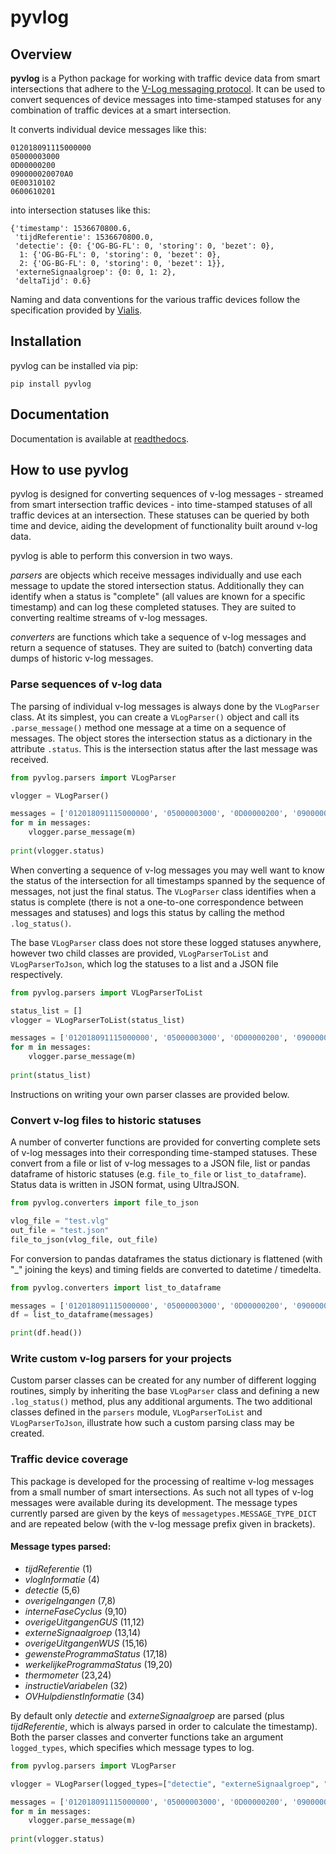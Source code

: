 # pyvlog

## Overview

**pyvlog** is a Python package for working with traffic device data from smart intersections that adhere to the [V-Log messaging protocol](http://www.v-log.nl/). It can be used to convert sequences of device messages into time-stamped statuses for any combination of traffic devices at a smart intersection.

It converts individual device messages like this:
```
012018091115000000
05000003000
0D00000200
090000020070A0
0E00310102
0600610201
```
into intersection statuses like this:
```
{'timestamp': 1536670800.6,
 'tijdReferentie': 1536670800.0,
 'detectie': {0: {'OG-BG-FL': 0, 'storing': 0, 'bezet': 0},
  1: {'OG-BG-FL': 0, 'storing': 0, 'bezet': 0},
  2: {'OG-BG-FL': 0, 'storing': 0, 'bezet': 1}},
 'externeSignaalgroep': {0: 0, 1: 2},
 'deltaTijd': 0.6}
```

Naming and data conventions for the various traffic devices follow the specification provided by [Vialis](https://www.ivera.nl/wp-content/uploads/2018/04/V-Log_protocol_en_definities_v3.01_WG_techniek_changes_highlighted.pdf).

## Installation

pyvlog can be installed via pip:

```
pip install pyvlog
```

## Documentation

Documentation is available at [readthedocs](https://pyvlog.readthedocs.io/).

## How to use pyvlog

pyvlog is designed for converting sequences of v-log messages - streamed from smart intersection traffic devices - into time-stamped statuses of all traffic devices at an intersection. These statuses can be queried by both time and device, aiding the development of functionality built around v-log data.

pyvlog is able to perform this conversion in two ways.

_parsers_ are objects which receive messages individually and use each message to update the stored intersection status. Additionally they can identify when a status is "complete" (all values are known for a specific timestamp) and can log these completed statuses. They are suited to converting realtime streams of v-log messages.

_converters_ are functions which take a sequence of v-log messages and return a sequence of statuses. They are suited to (batch) converting data dumps of historic v-log messages.

### Parse sequences of v-log data

The parsing of individual v-log messages is always done by the `VLogParser` class. At its simplest, you can create a `VLogParser()` object and call its `.parse_message()` method one message at a time on a sequence of messages. The object stores the intersection status as a dictionary in the attribute `.status`. This is the intersection status after the last message was received.

```python
from pyvlog.parsers import VLogParser

vlogger = VLogParser()

messages = ['012018091115000000', '05000003000', '0D00000200', '090000020070A0', '0E00310102', '0600610201']
for m in messages:
    vlogger.parse_message(m)
    
print(vlogger.status)
```

When converting a sequence of v-log messages you may well want to know the status of the intersection for all timestamps spanned by the sequence of messages, not just the final status. The `VLogParser` class identifies when a status is complete (there is not a one-to-one correspondence between messages and statuses) and logs this status by calling the method `.log_status()`.

The base `VLogParser` class does not store these logged statuses anywhere, however two child classes are provided, `VLogParserToList` and `VLogParserToJson`, which log the statuses to a list and a JSON file respectively.

```python
from pyvlog.parsers import VLogParserToList

status_list = []
vlogger = VLogParserToList(status_list)

messages = ['012018091115000000', '05000003000', '0D00000200', '090000020070A0', '0E00310102', '0600610201']
for m in messages:
    vlogger.parse_message(m)
    
print(status_list)
```

Instructions on writing your own parser classes are provided below.

### Convert v-log files to historic statuses

A number of converter functions are provided for converting complete sets of v-log messages into their corresponding time-stamped statuses. These convert from a file or list of v-log messages to a JSON file, list or pandas dataframe of historic statuses (e.g. `file_to_file` or `list_to_dataframe`). Status data is written in JSON format, using UltraJSON.

```python
from pyvlog.converters import file_to_json

vlog_file = "test.vlg"
out_file = "test.json"
file_to_json(vlog_file, out_file)
```

For conversion to pandas dataframes the status dictionary is flattened (with "\_" joining the keys) and timing fields are converted to datetime / timedelta.

```python
from pyvlog.converters import list_to_dataframe

messages = ['012018091115000000', '05000003000', '0D00000200', '090000020070A0', '0E00310102', '0600610201']
df = list_to_dataframe(messages)

print(df.head())
```

### Write custom v-log parsers for your projects

Custom parser classes can be created for any number of different logging routines, simply by inheriting the base `VLogParser` class and defining a new `.log_status()` method, plus any additional arguments. The two additional classes defined in the `parsers` module, `VLogParserToList` and `VLogParserToJson`, illustrate how such a custom parsing class may be created.

### Traffic device coverage

This package is developed for the processing of realtime v-log messages from a small number of smart intersections. As such not all types of v-log messages were available during its development. The message types currently parsed are given by the keys of `messagetypes.MESSAGE_TYPE_DICT` and are repeated below (with the v-log message prefix given in brackets).

#### Message types parsed:
- _tijdReferentie_ (1)
- _vlogInformatie_ (4)
- _detectie_ (5,6)
- _overigeIngangen_ (7,8)
- _interneFaseCyclus_ (9,10)
- _overigeUitgangenGUS_ (11,12)
- _externeSignaalgroep_ (13,14)
- _overigeUitgangenWUS_ (15,16)
- _gewensteProgrammaStatus_ (17,18)
- _werkelijkeProgrammaStatus_ (19,20)
- _thermometer_ (23,24)
- _instructieVariabelen_ (32)
- _OVHulpdienstInformatie_ (34)

By default only _detectie_ and _externeSignaalgroep_ are parsed (plus _tijdReferentie_, which is always parsed in order to calculate the timestamp). Both the parser classes and converter functions take an argument `logged_types`, which specifies which message types to log.

```python
from pyvlog.parsers import VLogParser

vlogger = VLogParser(logged_types=["detectie", "externeSignaalgroep", "interneFaseCyclus"])

messages = ['012018091115000000', '05000003000', '0D00000200', '090000020070A0', '0E00310102', '0600610201']
for m in messages:
    vlogger.parse_message(m)
    
print(vlogger.status)
```
